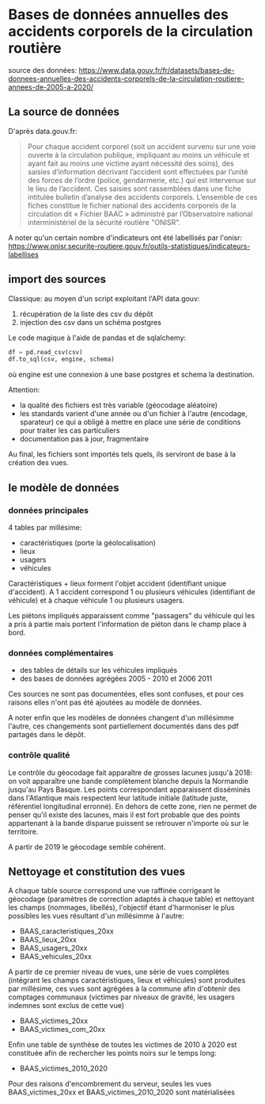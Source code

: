 # Bases de données annuelles des accidents corporels de la circulation routière

source des données: https://www.data.gouv.fr/fr/datasets/bases-de-donnees-annuelles-des-accidents-corporels-de-la-circulation-routiere-annees-de-2005-a-2020/

## La source de données

D'après data.gouv.fr: 

> Pour chaque accident corporel (soit un accident survenu sur une voie ouverte à la circulation publique, impliquant au moins un véhicule et ayant fait au moins une victime ayant nécessité des soins), des saisies d’information décrivant l’accident sont effectuées par l’unité des forces de l’ordre (police, gendarmerie, etc.) qui est intervenue sur le lieu de l’accident. Ces saisies sont rassemblées dans une fiche intitulée bulletin d’analyse des accidents corporels. L’ensemble de ces fiches constitue le fichier national des accidents corporels de la circulation dit « Fichier BAAC » administré par l’Observatoire national interministériel de la sécurité routière "ONISR".

A noter qu'un certain nombre d'indicateurs ont été labellisés par l'onisr: https://www.onisr.securite-routiere.gouv.fr/outils-statistiques/indicateurs-labellises

## import des sources

Classique: au moyen d'un script exploitant l'API data.gouv:

1. récupération de la liste des csv du dépôt
2. injection des csv dans un schéma postgres

Le code magique à l'aide de pandas et de sqlalchemy:

```python
df = pd.read_csv(csv)
df.to_sql(csv, engine, schema)
```
où engine est une connexion à une base postgres et schema la destination.

Attention:
- la qualité des fichiers est très variable (géocodage aléatoire)
- les standards varient d'une année ou d'un fichier à l'autre (encodage, sparateur) ce qui a obligé à mettre en place une série de conditions pour traiter les cas particuliers
- documentation pas à jour, fragmentaire

Au final, les fichiers sont importés tels quels, ils serviront de base à la création des vues.

## le modèle de données

### données principales

4 tables par millésime:
- caractéristiques (porte la géolocalisation)
- lieux
- usagers
- véhicules

Caractéristiques + lieux forment l'objet accident (identifiant unique d'accident). A 1 accident correspond 1 ou plusieurs véhicules (identifiant de véhicule) et à chaque véhicule 1 ou plusieurs usagers.

Les piétons impliqués apparaissent comme "passagers" du véhicule qui les a pris à partie mais portent l'information de piéton dans le champ place à bord.

### données complémentaires

- des tables de détails sur les véhicules impliqués
- des bases de données agrégées 2005 - 2010 et 2006 2011

Ces sources ne sont pas documentées, elles sont confuses, et pour ces raisons elles n'ont pas été ajoutées au modèle de données.

A noter enfin que les modèles de données changent d'un millésimme l'autre, ces changements sont partiellement documentés dans des pdf partagés dans le dépôt.

### contrôle qualité

Le contrôle du géocodage fait apparaître de grosses lacunes jusqu'à 2018: on voit apparaître une bande complètement blanche depuis la Normandie jusqu'au Pays Basque. Les points correspondant apparaissent disséminés dans l'Atlantique mais respectent leur latitude initiale (latitude juste, référentiel longitudinal erronné).
En dehors de cette zone, rien ne permet de penser qu'il existe des lacunes, mais il est fort probable que des points appartenant à la bande disparue puissent se retrouver n'importe où sur le territoire.

A partir de 2019 le géocodage semble cohérent.

## Nettoyage et constitution des vues

A chaque table source correspond une vue raffinée corrigeant le géocodage (paramètres de correction adaptés à chaque table) et nettoyant les champs (nommages, libellés), l'objectif étant d'harmoniser le plus possibles les vues résultant d'un millésimme à l'autre:

- BAAS_caracteristiques_20xx
- BAAS_lieux_20xx
- BAAS_usagers_20xx
- BAAS_vehicules_20xx

A partir de ce premier niveau de vues, une série de vues complètes (intégrant les champs caractéristiques, lieux et véhicules) sont produites par millésime, ces vues sont agrégées à la commune afin d'obtenir des comptages communaux (victimes par niveaux de gravité, les usagers indemnes sont exclus de cette vue)

- BAAS_victimes_20xx
- BAAS_victimes_com_20xx

Enfin une table de synthèse de toutes les victimes de 2010 à 2020 est constituée afin de rechercher les points noirs sur le temps long:

- BAAS_victimes_2010_2020

Pour des raisons d'encombrement du serveur, seules les vues BAAS_victimes_20xx et BAAS_victimes_2010_2020 sont matérialisées
